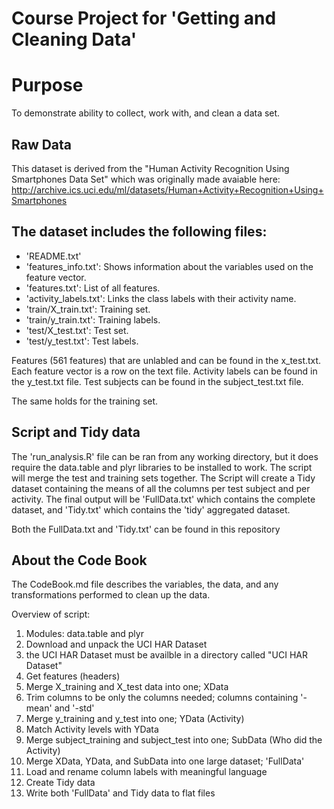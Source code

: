  

Course Project for 'Getting and Cleaning Data'
=========================================

Purpose
=========================================
To demonstrate ability to collect, work with, and clean a data set.

Raw Data
------------------

This dataset is derived from the "Human Activity Recognition Using Smartphones Data Set" which was originally made avaiable here: http://archive.ics.uci.edu/ml/datasets/Human+Activity+Recognition+Using+Smartphones

The dataset includes the following files:
-----------------------------------------

- 'README.txt'
- 'features_info.txt': Shows information about the variables used on the feature vector.
- 'features.txt': List of all features.
- 'activity_labels.txt': Links the class labels with their activity name.
- 'train/X_train.txt': Training set.
- 'train/y_train.txt': Training labels.
- 'test/X_test.txt': Test set.
- 'test/y_test.txt': Test labels.

Features (561 features) that are unlabled and can be found in the x_test.txt. Each feature vector is a row on the text file.
Activity labels can be found in the y_test.txt file.
Test subjects can be found in the subject_test.txt file.

The same holds for the training set.

Script and Tidy data
-------------------------------------
The 'run_analysis.R' file can be ran from any working directory, but it does require the data.table and plyr libraries to be installed to work. The script will merge the test and training sets together. The Script will create a Tidy dataset containing the means of all the columns per test subject and per activity. The final output will be 'FullData.txt' which contains the complete dataset, and 'Tidy.txt' which contains the 'tidy' aggregated dataset.

Both the FullData.txt and 'Tidy.txt' can be found in this repository

About the Code Book
-------------------
The CodeBook.md file describes the variables, the data, and any transformations performed to clean up the data.

Overview of script:
1. Modules: data.table and plyr
2. Download and unpack the UCI HAR Dataset
3. the UCI HAR Dataset must be availble in a directory called "UCI HAR Dataset"
4. Get features (headers)
5. Merge X_training and X_test data into one; XData
6. Trim columns to be only the columns needed; columns containing '-mean' and '-std'
7. Merge y_training and y_test into one; YData (Activity)
8. Match Activity levels with YData
9. Merge subject_training and subject_test into one; SubData  (Who did the Activity)
10. Merge XData, YData, and SubData into one large dataset; 'FullData'
11. Load and rename column labels with meaningful language
12. Create Tidy data
13. Write both 'FullData' and Tidy data to flat files
